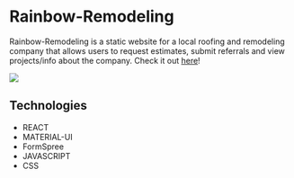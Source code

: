 # Rainbow-Remodeling

Rainbow-Remodeling is a static website for a local roofing and remodeling company that allows users to request estimates, submit referrals and view projects/info about the company. Check it out <a href="https://rainbowremodelingroofing.com">here</a>!

![](rainbow-remodeling.gif)

## Technologies

- REACT
- MATERIAL-UI
- FormSpree
- JAVASCRIPT
- CSS
